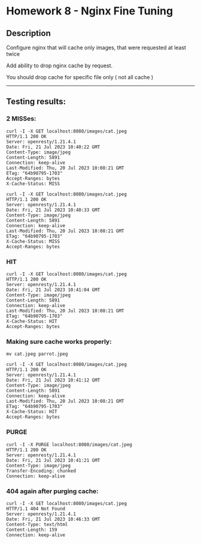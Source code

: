 # Homework 8 - Nginx Fine Tuning

## Description

Configure nginx that will cache only images, that were requested at least twice 

Add ability to drop nginx cache by request. 

You should drop cache for specific file only ( not all cache )

<hr> 

## Testing results:

### 2 MISSes:

```
curl -I -X GET localhost:8080/images/cat.jpeg
HTTP/1.1 200 OK
Server: openresty/1.21.4.1
Date: Fri, 21 Jul 2023 10:40:22 GMT
Content-Type: image/jpeg
Content-Length: 5891
Connection: keep-alive
Last-Modified: Thu, 20 Jul 2023 10:08:21 GMT
ETag: "64b90795-1703"
Accept-Ranges: bytes
X-Cache-Status: MISS
```

```
curl -I -X GET localhost:8080/images/cat.jpeg
HTTP/1.1 200 OK
Server: openresty/1.21.4.1
Date: Fri, 21 Jul 2023 10:40:33 GMT
Content-Type: image/jpeg
Content-Length: 5891
Connection: keep-alive
Last-Modified: Thu, 20 Jul 2023 10:08:21 GMT
ETag: "64b90795-1703"
X-Cache-Status: MISS
Accept-Ranges: bytes
```

### HIT

```
curl -I -X GET localhost:8080/images/cat.jpeg
HTTP/1.1 200 OK
Server: openresty/1.21.4.1
Date: Fri, 21 Jul 2023 10:41:04 GMT
Content-Type: image/jpeg
Content-Length: 5891
Connection: keep-alive
Last-Modified: Thu, 20 Jul 2023 10:08:21 GMT
ETag: "64b90795-1703"
X-Cache-Status: HIT
Accept-Ranges: bytes
```

### Making sure cache works properly:

```
mv cat.jpeg parrot.jpeg
```

```
curl -I -X GET localhost:8080/images/cat.jpeg
HTTP/1.1 200 OK
Server: openresty/1.21.4.1
Date: Fri, 21 Jul 2023 10:41:12 GMT
Content-Type: image/jpeg
Content-Length: 5891
Connection: keep-alive
Last-Modified: Thu, 20 Jul 2023 10:08:21 GMT
ETag: "64b90795-1703"
X-Cache-Status: HIT
Accept-Ranges: bytes
```

### PURGE

```
curl -I -X PURGE localhost:8080/images/cat.jpeg
HTTP/1.1 200 OK
Server: openresty/1.21.4.1
Date: Fri, 21 Jul 2023 10:41:21 GMT
Content-Type: image/jpeg
Transfer-Encoding: chunked
Connection: keep-alive
```

### 404 again after purging cache:
```
curl -I -X GET localhost:8080/images/cat.jpeg  
HTTP/1.1 404 Not Found
Server: openresty/1.21.4.1
Date: Fri, 21 Jul 2023 10:46:33 GMT
Content-Type: text/html
Content-Length: 159
Connection: keep-alive
```